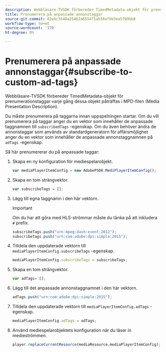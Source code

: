 ```yaml
---
description: Webbläsare-TVSDK förbereder TimedMetadata-objekt för prenumerationstaggar varje gång dessa objekt påträffas i MPD-filen (Media Presentation Description).
title: Prenumerera på anpassade annonstaggar
source-git-commit: 02ebc3548a254b2a6554f1ab34afbb3ea5f09bb8
workflow-type: tm+mt
source-wordcount: '179'
ht-degree: 0%

---
```


# Prenumerera på anpassade annonstaggar{#subscribe-to-custom-ad-tags}

Webbläsare-TVSDK förbereder TimedMetadata-objekt för prenumerationstaggar varje gång dessa objekt påträffas i MPD-filen (Media Presentation Description).

Du måste prenumerera på taggarna innan uppspelningen startar.
Om du vill prenumerera på taggar anger du en vektor som innehåller de anpassade taggnamnen till `subscribedTags` -egenskap. Om du även behöver ändra de annonstaggar som används av standardgeneratorn för affärsmöjlighet anger du en vektor som innehåller de anpassade annonstaggnamnen på `adTags` -egenskap.

Så här prenumererar du på anpassade taggar:

1. Skapa en ny konfiguration för mediespelarobjekt.

   ```js
   var mediaPlayerItemConfig = new AdobePSDK.MediPlayerItemConfig();
   ```

1. Skapa en tom strängvektor.

   ```js
   var subscribeTags = [];
   ```

1. Lägg till egna taggnamn i den här vektorn.

   >[!IMPORTANT]
   >
   >Om du har att göra med HLS-strömmar måste du tänka på att inkludera `#` prefix.

   ```js
   subscribeTags.push("urn:mpeg:dash:event:2012"); 
   subscribeTags.push("urn:com:adobe:dpi:simple:2015"); 
   ```

1. Tilldela den uppdaterade vektorn till `mediaPlayerItemConfig.subscribeTags` -egenskap.

   ```js
   mediaPlayerItemConfig.subscribeTags = subscribeTags;
   ```

1. Skapa en tom strängvektor.

   ```js
   var adTags= [];
   ```

1. Lägg till det anpassade annonstaggnamnet i den här vektorn.

   ```js
   adTags.push("urn:com:adobe:dpi:simple:2015");
   ```

1. Tilldela den uppdaterade vektorn till `mediaPlayerItemConfig.adTags` -egenskap.

   ```js
   mediaPlayerItemConfig.adTags = adTags;
   ```

1. Använd mediespelarobjektets konfiguration när du läser in medieströmmen.

   ```js
   player.replaceCurrentResource(mediaResource,mediaPlayerItemConfig);
   ```

